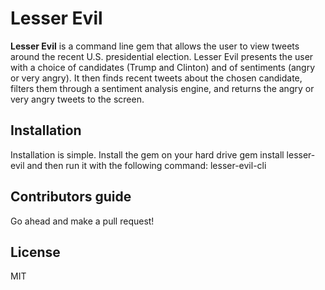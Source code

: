 # Lesser Evil
**Lesser Evil** is a command line gem that allows the user to view tweets around the recent U.S. presidential election. Lesser Evil presents the user with a choice of candidates (Trump and Clinton) and of sentiments (angry or very angry). It then finds recent tweets about the chosen candidate, filters them through a sentiment analysis engine, and returns the angry or very angry tweets to the screen.

## Installation
Installation is simple. Install the gem on your hard drive
    gem install lesser-evil
and then run it with the following command:
    lesser-evil-cli

## Contributors guide
Go ahead and make a pull request!

## License
MIT
